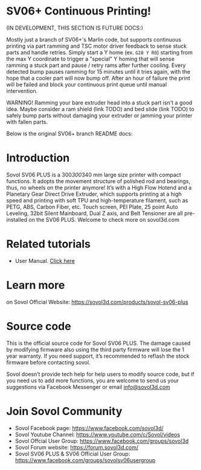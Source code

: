 # SV06+ Continuous Printing!

(IN DEVELOPMENT, THIS SECTION IS FUTURE DOCS:)

Mostly just a branch of SV06+'s Marlin code, but supports continuous printing via part ramming and TSC motor driver feedback to sense stuck parts and handle retries.  Simply start a Y home (ex. `G28 Y R0`) starting from the max Y coordinate to trigger a "special" Y homing that will sense ramming a stuck part and pause / retry rams after further cooling.  Every detected bump pauses ramming for 15 minutes until it tries again, with the hope that a cooler part will now bump off.  After an hour of failure the print will be failed and block your continuous print queue until manual intervention.

WARNING!  Ramming your bare extruder head into a stuck part isn't a good idea.  Maybe consider a ram shield (link TODO) and bed slide (link TODO) to safely bump parts without damaging your extruder or jamming your printer with fallen parts.

Below is the original SV06+ branch README docs:

# Introduction

Sovol SV06 PLUS is a 300*300*340 mm large size printer with compact functions. It adopts the movement structure of polished rod and bearings, thus, no wheels on the printer anymore! 
It’s with a High Flow Hotend and a Planetary Gear Direct Drive Extruder, which supports printing at a high speed and printing with soft TPU and high-temperature filament, such as PETG, ABS, Carbon Fiber, etc. 
Touch screen, PEI Plate, 25 point Auto Leveling, 32bit Silent Mainboard, Dual Z axis, and Belt Tensioner are all pre-installed on the SV06 PLUS. Welcome to check more on sovol3d.com
# Related tutorials 

- User Manual. [Click here](https://drive.google.com/file/d/1bJmc2MeOSmn5svG3CuQQvvp3vNMjcOrR/view)

# Learn more

on Sovol Official Website: https://sovol3d.com/products/sovol-sv06-plus

# Source code

This is the official source code for Sovol SV06 PLUS. The damage caused by modifying firmware also using the third party firmware will lose the 1 year warranty. If you need support, it’s recommended to reflash the stock firmware before contacting sovol.

Sovol doesn’t provide tech help for help users to modify source code, but if you need us to add more functions, you are welcome to send us your suggestions via Facebook Messenger or email 
info@sovol3d.com


# Join Sovol Community

- Sovol Facebook page: https://www.facebook.com/sovol3d/
- Sovol Youtube Channel: https://www.youtube.com/c/Sovol/videos
- Sovol Offcial User Group: https://www.facebook.com/groups/sovol3d
- Sovol Forum website: https://forum.sovol3d.com/
- Sovol SV06 PLUS & SV06 Official User Group: https://www.facebook.com/groups/sovolsv06usergroup

